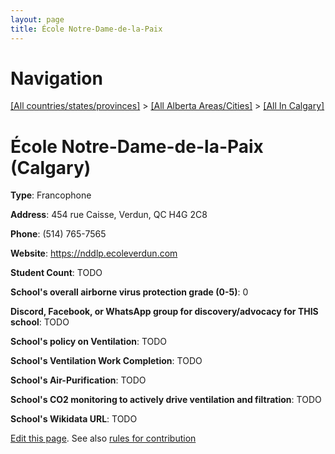 ```yaml
---
layout: page
title: École Notre-Dame-de-la-Paix
---
```

# Navigation

[[All countries/states/provinces]](../../..) > [[All Alberta Areas/Cities]](../..) > [[All In Calgary]](..)

# École Notre-Dame-de-la-Paix (Calgary)

**Type**: Francophone

**Address**: 454 rue Caisse, Verdun, QC H4G 2C8

**Phone**: (514) 765-7565

**Website**: <https://nddlp.ecoleverdun.com>

**Student Count**: TODO

**School's overall airborne virus protection grade (0-5)**: 0

**Discord, Facebook, or WhatsApp group for discovery/advocacy for THIS school**: TODO

**School's policy on Ventilation**: TODO

**School's Ventilation Work Completion**: TODO

**School's Air-Purification**: TODO

**School's CO2 monitoring to actively drive ventilation and filtration**: TODO

**School's Wikidata URL**: TODO


[Edit this page](https://github.com/ventilate-schools/AB/edit/main/./Calgary/École_Notre-Dame-de-la-Paix.md). See also [rules for contribution](../../../contribution-rules/)
